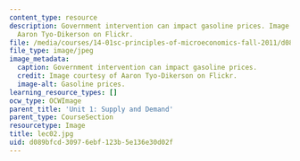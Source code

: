 ```yaml
---
content_type: resource
description: Government intervention can impact gasoline prices. Image courtesy of
  Aaron Tyo-Dikerson on Flickr.
file: /media/courses/14-01sc-principles-of-microeconomics-fall-2011/d089bfcd30976ebf123b5e136e30d02f_lec02.jpg
file_type: image/jpeg
image_metadata:
  caption: Government intervention can impact gasoline prices.
  credit: Image courtesy of Aaron Tyo-Dikerson on Flickr.
  image-alt: Gasoline prices.
learning_resource_types: []
ocw_type: OCWImage
parent_title: 'Unit 1: Supply and Demand'
parent_type: CourseSection
resourcetype: Image
title: lec02.jpg
uid: d089bfcd-3097-6ebf-123b-5e136e30d02f
---
```

